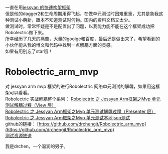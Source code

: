一直在用[jessyan 的快速构架框架](https://www.jianshu.com/p/2452ea776a45)  
但是他的dagger2和生命周期用得飞起，在做单元测试时困难重重，尤其是象我这种测试小萌新，跟本不知道测试时何物。国内的资料文档又太少。  
做测试时，常常怀疑是不是配置出了问题，以我能力能不能在这个框架成功把Robolectric做下来。  
所幸经历了几天的痛苦，大量的goolge和百度，最后还是做出来了，希望看到的小伙伴能从我的博文和代码中找到一点解耦方面的灵感。  
如果有用别忘了star哦！  
# Robolectric_arm_mvp
对 jessyan arm mvp 框架的进行Robolectric 网络单元测试的解耦，如果用这框架可以看看。  
Robolectric 实战解耦整个系列：
[Robolectric 之 Jessyan Arm框架之Mvp 单元测试解耦过程（View 层）](https://www.jianshu.com/p/37fc16158d8f)  
[Robolectric 之 Jessyan Arm框架之Mvp 单元测试解耦过程（Presenter 层）](https://www.jianshu.com/p/6a26107c67ef)  
[Robolectric 之 Jessyan Arm框架之Mvp 单元测试本地json测试](https://www.jianshu.com/p/595c50ce7ec9)  
github的链接： [https://github.com/drchengit/Robolectric_arm_mvp](https://github.com/drchengit/Robolectric_arm_mvp)  
[测试资源放送](https://www.jianshu.com/p/6cbea237a24c)  
  
  我是drchen，一个温润的男子。
